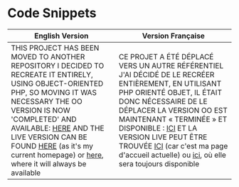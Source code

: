 # Code Snippets

| English Version | Version Française |
|-----------------|-------------------|
|  THIS PROJECT HAS BEEN MOVED TO ANOTHER REPOSITORY   I DECIDED TO RECREATE IT ENTIRELY, USING OBJECT-ORIENTED PHP, SO MOVING IT WAS NECESSARY   THE OO VERSION IS NOW 'COMPLETED' AND AVAILABLE: <a href="https://github.com/Leerlandais/final_snippets" target="_blank">HERE</a>  AND THE LIVE VERSION CAN BE FOUND <a href="https://leerlandais.com" target="_blank">HERE</a> (as it's my current homepage) or <a href="https://leerlandais.com/snippets" target="_blank">here</a>, where it will always be available |  CE PROJET A ÉTÉ DÉPLACÉ VERS UN AUTRE RÉFÉRENTIEL   J'AI DÉCIDÉ DE LE RECRÉER ENTIÈREMENT, EN UTILISANT PHP ORIENTÉ OBJET, IL ÉTAIT DONC NÉCESSAIRE DE LE DÉPLACER   LA VERSION OO EST MAINTENANT « TERMINÉE » ET DISPONIBLE : <a href="https://github.com/Leerlandais/final_snippets" target="_blank">ICI</a>   ET LA VERSION LIVE PEUT ÊTRE TROUVÉE <a href="https://leerlandais.com" target="_blank">ICI</a> (car c'est ma page d'accueil actuelle) ou <a href="https://leerlandais.com/snippets" target="_blank">ici</a>, où elle sera toujours disponible |

